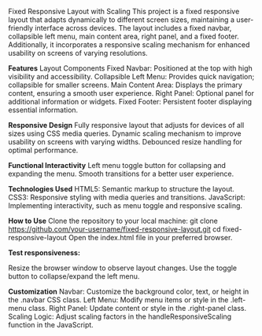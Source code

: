 Fixed Responsive Layout with Scaling
This project is a fixed responsive layout that adapts dynamically to different screen sizes, maintaining a user-friendly interface across devices. The layout includes a fixed navbar, collapsible left menu, main content area, right panel, and a fixed footer. Additionally, it incorporates a responsive scaling mechanism for enhanced usability on screens of varying resolutions.

**Features**
Layout Components
Fixed Navbar: Positioned at the top with high visibility and accessibility.
Collapsible Left Menu: Provides quick navigation; collapsible for smaller screens.
Main Content Area: Displays the primary content, ensuring a smooth user experience.
Right Panel: Optional panel for additional information or widgets.
Fixed Footer: Persistent footer displaying essential information.


**Responsive Design**
Fully responsive layout that adjusts for devices of all sizes using CSS media queries.
Dynamic scaling mechanism to improve usability on screens with varying widths.
Debounced resize handling for optimal performance.

**Functional Interactivity**
Left menu toggle button for collapsing and expanding the menu.
Smooth transitions for a better user experience.


**Technologies Used**
HTML5: Semantic markup to structure the layout.
CSS3: Responsive styling with media queries and transitions.
JavaScript: Implementing interactivity, such as menu toggle and responsive scaling.


**How to Use**
Clone the repository to your local machine:
git clone https://github.com/your-username/fixed-responsive-layout.git
cd fixed-responsive-layout
Open the index.html file in your preferred browser.

**Test responsiveness:**

Resize the browser window to observe layout changes.
Use the toggle button to collapse/expand the left menu.

**Customization**
Navbar: Customize the background color, text, or height in the .navbar CSS class.
Left Menu: Modify menu items or style in the .left-menu class.
Right Panel: Update content or style in the .right-panel class.
Scaling Logic: Adjust scaling factors in the handleResponsiveScaling function in the JavaScript.
